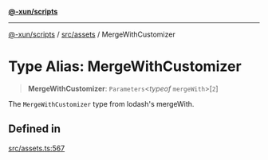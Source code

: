[**@-xun/scripts**](../../../README.md)

***

[@-xun/scripts](../../../README.md) / [src/assets](../README.md) / MergeWithCustomizer

# Type Alias: MergeWithCustomizer

> **MergeWithCustomizer**: `Parameters`\<*typeof* `mergeWith`\>\[`2`\]

The `MergeWithCustomizer` type from lodash's mergeWith.

## Defined in

[src/assets.ts:567](https://github.com/Xunnamius/xscripts/blob/08b8dd169c5f24bef791b640ada35bc11e6e6e8e/src/assets.ts#L567)
